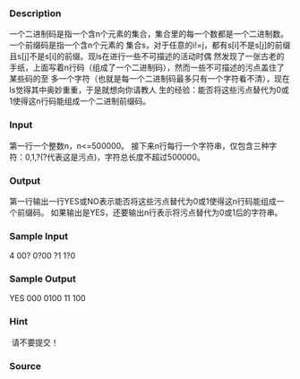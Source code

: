 
### Description
一个二进制码是指一个含n个元素的集合，集合里的每一个数都是一个二进制数。一个前缀码是指一个含n个元素的
集合s，对于任意的i!=j，都有s[i]不是s[j]的前缀且s[j]不是s[i]的前缀。现ls在进行一些不可描述的活动时偶
然发现了一张古老的手纸，上面写着n行码（组成了一个二进制码），然而一些不可描述的污点盖住了某些码的至
多一个字符（也就是每一个二进制码最多只有一个字符看不清），现在ls觉得其中奥妙重重，于是就想向你请教人
生的经验：能否将这些污点替代为0或1使得这n行码能组成一个二进制前缀码。

### Input
第一行一个整数n，n<=500000。
接下来n行每行一个字符串，仅包含三种字符：0,1,?(?代表这是污点)，字符总长度不超过500000。


### Output
第一行输出一行YES或NO表示能否将这些污点替代为0或1使得这n行码能组成一个前缀码。
如果输出是YES，还要输出n行表示将污点替代为0或1后的字符串。


### Sample Input
4
00?
0?00
?1
1?0
### Sample Output
YES
000
0100
11
100
### Hint
 请不要提交！
### Source
